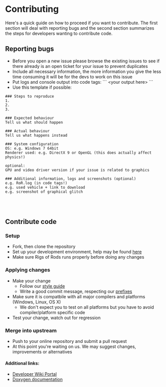 # Contributing

Here's a quick guide on how to proceed if you want to contribute. The first section will deal with reporting bugs and the second section summarizes the steps for developers wanting to contribute code.

## Reporting bugs

* Before you open a new issue please browse the existing issues to see if there already is an open ticket for your issue to prevent duplicates
* Include all necessary information, the more information you give the less time consuming it will be for the devs to work on this issue
* Put logs and console output into code tags: \`\`\` \<your output here\> \`\`\`
* Use this template if possible:


```
### Steps to reproduce
1.
2.
3.

### Expected behaviour
Tell us what should happen

### Actual behaviour
Tell us what happens instead

### System configuration
OS: e.g. Windows 7 64bit
Renderer used: e.g. DirectX 9 or OpenGL (this does actually affect physics!)

optional:
GPU and video driver version if your issue is related to graphics

### Additional information, logs and screenshots (optional)
e.g. RoR.log (in code tags!)
e.g. used vehicle + link to download
e.g. screenshot of graphical glitch
```


  <br>
  <br>
  
## Contribute code


### Setup
* Fork, then clone the repository
* Set up your development environment, help may be found [here][compile]
* Make sure Rigs of Rods runs properly before doing any changes

### Applying changes
* Make your change
    * Follow our [style guide][style]
    * Write a good commit message, respecting our [prefixes][commit]
* Make sure it is compatbile with all major compilers and platforms (Windows, Linux, OS X)
    * We don't expect you to test on all platforms but you have to avoid compiler/platform specific code
* Test your change, watch out for regression

### Merge into upstream
* Push to your online repository and submit a pull request
* At this point you're waiting on us. We may suggest changes, improvements or alternatives

#### Additional links:
* [Developer Wiki Portal][devwiki]
* [Doxygen documentation][doxy]

[compile]: http://www.rigsofrods.com/wiki/pages/Compiling_Sources
[style]: http://www.rigsofrods.com/wiki/pages/Coding_style
[commit]: http://www.rigsofrods.com/wiki/pages/Commit_style
[devwiki]: http://www.rigsofrods.com/wiki/pages/Developer_Wiki_Portal
[doxy]: http://ror.ezzg.be/docs/
